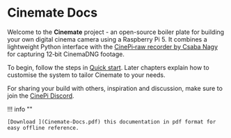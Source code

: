 # Cinemate Docs

Welcome to the **Cinemate** project - an open-source boiler plate for building your own digital cinema camera using a Raspberry Pi 5. It combines a lightweight Python interface with the [CinePi‑raw recorder by Csaba Nagy](https://github.com/cinepi) for capturing 12‑bit CinemaDNG footage.

To begin, follow the steps in [Quick start](getting-started.md). Later chapters explain how to customise the system to tailor Cinemate to your needs.

For sharing your build with others, inspiration and discussion, make sure to join the [CinePi Discord](https://discord.gg/Hr4dfhuK). 

!!! info ""

    [Download ](Cinemate-Docs.pdf) this documentation in pdf format for easy offline reference.

